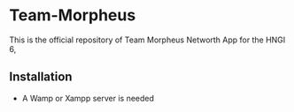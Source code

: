 # Team-Morpheus

This is the official repository of Team Morpheus Networth App for the HNGI 6,


## Installation

- A Wamp or Xampp server is needed
